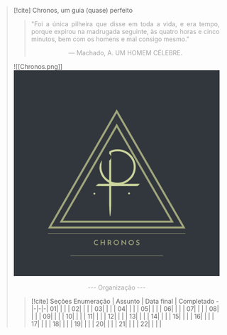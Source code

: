 > [!cite] Chronos, um guia (quase) perfeito
> > <p align="justify"><font color="#a5a5a5">"Foi a única pilheira que disse em toda a vida, e era tempo, porque expirou na madrugada seguinte, às quatro horas e cinco minutos, bem com os homens e mal consigo mesmo."</font></p>
> > <center><font color="#a5a5a5">— Machado, A. UM HOMEM CÉLEBRE.</font></center>
> 
>  ![[Chronos.png]]![image](.attachments/dda037d1c109861dabcba4440405cbaffb0cc0bb.png) 
> <center><font color="#a5a5a5">--- Organização ---</font></center>
> 
> > [!cite] Seções
> >  Enumeração | Assunto | Data final | Completado
> > -|-|-|-|
> > 01| | | |
> > 02| | | |
> > 03| | | |
> > 04| | | |
> > 05| | | |
> > 06| | | |
> > 07| | | |
> > 08| | | |
> > 09| | | |
> > 10| | | |
> > 11| | | |
> > 12| | | |
> > 13| | | |
> > 14| | | |
> > 15| | | |
> > 16| | | |
> > 17| | | |
> > 18| | | |
> > 19| | | |
> > 20| | | |
> > 21| | | |
> > 22| | | |




